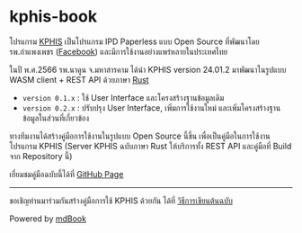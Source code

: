 # kphis-book
โปรแกรม [KPHIS](https://gitlab.kph.go.th/apichat/kphisdockerimages.git) เป็นโปรแกรม IPD Paperless แบบ Open Source ที่พัฒนาโดย รพ.กำแพงเพชร ([Facebook](https://www.facebook.com/KPHIS-101091131902046)) และมีการใช้งานอย่างแพร่หลายในประเทศไทย

ในปี พ.ศ.2566 รพ.นาดูน จ.มหาสารคาม ได้นำ KPHIS version 24.01.2 มาพัฒนาในรูปแบบ WASM client + REST API ด้วยภาษา [Rust](https://www.rust-lang.org/)
* `version 0.1.x` : ใช้ User Interface และโครงสร้างฐานข้อมูลเดิม
* `version 0.2.x` : ปรับปรุง User Interface, เพิ่มการใช้งานใหม่ และเพิ่มโครงสร้างฐานข้อมูลในส่วนที่เกี่ยวข้อง

ทางทีมงานได้สร้างคู่มือการใช้งานในรูปแบบ Open Source นี้ขึ้น เพื่อเป็นคู่มือในการใช้งานโปรแกรม KPHIS (Server KPHIS ฉบับภาษา Rust ให้บริการทั้ง REST API และคู่มือที่ Build จาก Repository นี้)

เยี่ยมชมคู่มือฉบับนี้ได้ที่ [GitHub Page](https://marisada.github.io/kphis-book/)

---
ขอเชิญท่านมาร่วมกันสร้างคู่มือการใช้ KPHIS ด้วยกัน ได้ที่ [วิธีการเขียนต้นฉบับ](src/howto-contribute.md)

Powered by [mdBook](https://github.com/rust-lang/mdBook)